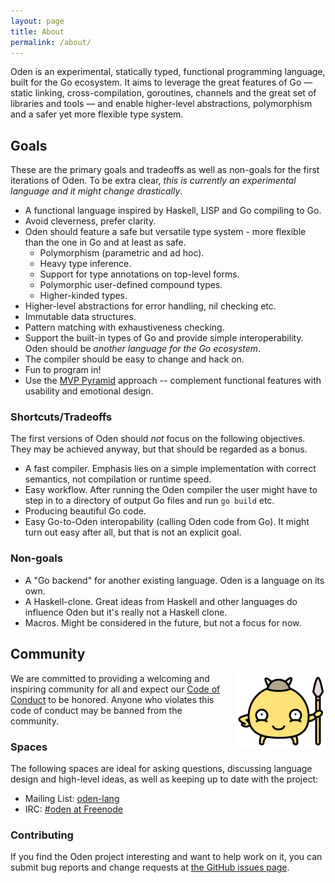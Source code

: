 ```yaml
---
layout: page
title: About
permalink: /about/
---
```


Oden is an experimental, statically typed, functional programming language,
built for the Go ecosystem. It aims to leverage the great features of Go
&mdash; static linking, cross-compilation, goroutines, channels and the
great set of libraries and tools &mdash; and enable higher-level
abstractions, polymorphism and a safer yet more flexible type system.

## Goals

These are the primary goals and tradeoffs as well as non-goals for the
first iterations of Oden. To be extra clear, *this is currently an
experimental language and it might change drastically*.

* A functional language inspired by Haskell, LISP and Go compiling
  to Go.
* Avoid cleverness, prefer clarity.
* Oden should feature a safe but versatile type system - more flexible than the
  one in Go and at least as safe.
  - Polymorphism (parametric and ad hoc).
  - Heavy type inference.
  - Support for type annotations on top-level forms.
  - Polymorphic user-defined compound types.
  - Higher-kinded types.
* Higher-level abstractions for error handling, nil checking etc.
* Immutable data structures.
* Pattern matching with exhaustiveness checking.
* Support the built-in types of Go and provide simple interoperability. Oden
  should be *another language for the Go ecosystem*.
* The compiler should be easy to change and hack on.
* Fun to program in!
* Use the [MVP
  Pyramid](https://brianpagan.net/2015/lean-startup-mvp-how-to-make-meaningful-products/)
  approach -- complement functional features with usability and emotional design.

### Shortcuts/Tradeoffs

The first versions of Oden should *not* focus on the following objectives.
They may be achieved anyway, but that should be regarded as a bonus.

* A fast compiler. Emphasis lies on a simple implementation with
  correct semantics, not compilation or runtime speed.
* Easy workflow. After running the Oden compiler the user might
  have to step in to a directory of output Go files and run `go build`
  etc.
* Producing beautiful Go code.
* Easy Go-to-Oden interopability (calling Oden code from Go). It
  might turn out easy after all, but that is not an explicit goal.

### Non-goals

* A "Go backend" for another existing language. Oden is a language on its own.
* A Haskell-clone. Great ideas from Haskell and other languages do influence
  Oden but it's really not a Haskell clone.
* Macros. Might be considered in the future, but not a focus for now.

## Community

<img src="/img/oden-logo@3x.png" alt="Oden Logo" style="float: right; margin-left: 10px;" width="144" height="120">

We are committed to providing a welcoming and inspiring community for all and
expect our [Code of Conduct](/code-of-conduct/) to be
honored. Anyone who violates this code of conduct may be banned from the
community.

### Spaces

The following spaces are ideal for asking questions, discussing language design
and high-level ideas, as well as keeping up to date with the project:

* Mailing List: [oden-lang](https://groups.google.com/forum/#!forum/oden-lang)
* IRC: [#oden at Freenode](irc://freenode.net/oden)

### Contributing

If you find the Oden project interesting and want to help work on it, you can
submit bug reports and change requests at [the GitHub issues
page](https://github.com/oden-lang/oden/issues).

